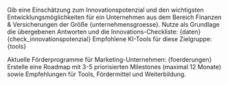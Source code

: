 Gib eine Einschätzung zum Innovationspotenzial und den wichtigsten Entwicklungsmöglichkeiten für ein Unternehmen aus dem Bereich Finanzen & Versicherungen der Größe {unternehmensgroesse}.
Nutze als Grundlage die übergebenen Antworten und die Innovations-Checkliste:
{daten}
{check_innovationspotenzial}
Empfohlene KI-Tools für diese Zielgruppe:
{tools}

Aktuelle Förderprogramme für Marketing-Unternehmen:
{foerderungen}
Erstelle eine Roadmap mit 3-5 priorisierten Milestones (maximal 12 Monate) sowie Empfehlungen für Tools, Fördermittel und Weiterbildung.
